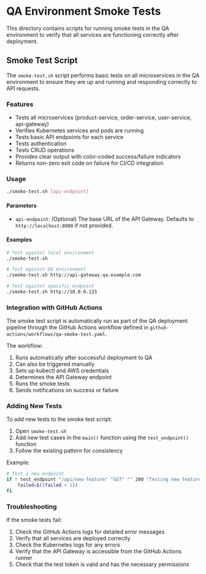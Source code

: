 # QA Environment Smoke Tests

This directory contains scripts for running smoke tests in the QA environment to verify that all services are functioning correctly after deployment.

## Smoke Test Script

The `smoke-test.sh` script performs basic tests on all microservices in the QA environment to ensure they are up and running and responding correctly to API requests.

### Features

- Tests all microservices (product-service, order-service, user-service, api-gateway)
- Verifies Kubernetes services and pods are running
- Tests basic API endpoints for each service
- Tests authentication
- Tests CRUD operations
- Provides clear output with color-coded success/failure indicators
- Returns non-zero exit code on failure for CI/CD integration

### Usage

```bash
./smoke-test.sh [api-endpoint]
```

#### Parameters

- `api-endpoint`: (Optional) The base URL of the API Gateway. Defaults to `http://localhost:8080` if not provided.

#### Examples

```bash
# Test against local environment
./smoke-test.sh

# Test against QA environment
./smoke-test.sh http://api-gateway.qa.example.com

# Test against specific endpoint
./smoke-test.sh http://10.0.0.123
```

### Integration with GitHub Actions

The smoke test script is automatically run as part of the QA deployment pipeline through the GitHub Actions workflow defined in `github-actions/workflows/qa-smoke-test.yaml`.

The workflow:

1. Runs automatically after successful deployment to QA
2. Can also be triggered manually
3. Sets up kubectl and AWS credentials
4. Determines the API Gateway endpoint
5. Runs the smoke tests
6. Sends notifications on success or failure

### Adding New Tests

To add new tests to the smoke test script:

1. Open `smoke-test.sh`
2. Add new test cases in the `main()` function using the `test_endpoint()` function
3. Follow the existing pattern for consistency

Example:

```bash
# Test a new endpoint
if ! test_endpoint "/api/new-feature" "GET" "" 200 "Testing new feature"; then
    failed=$((failed + 1))
fi
```

### Troubleshooting

If the smoke tests fail:

1. Check the GitHub Actions logs for detailed error messages
2. Verify that all services are deployed correctly
3. Check the Kubernetes logs for any errors
4. Verify that the API Gateway is accessible from the GitHub Actions runner
5. Check that the test token is valid and has the necessary permissions
